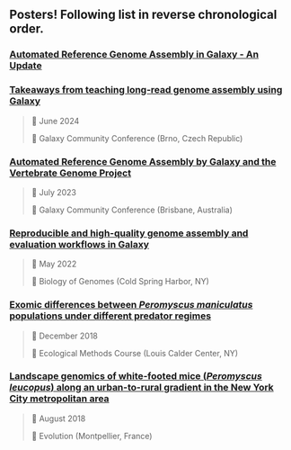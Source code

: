 ## Posters! Following list in reverse chronological order.

### [Automated Reference Genome Assembly in Galaxy - An Update](./2024_GalaxyCommunityConference/README.md)
### [Takeaways from teaching long-read genome assembly using Galaxy](./2024_GalaxyCommunityConference/README.md)

> :calendar: June 2024
>
> :round_pushpin: Galaxy Community Conference (Brno, Czech Republic)

### [Automated Reference Genome Assembly by Galaxy and the Vertebrate Genome Project](./2023_GalaxyCommunityConference/README.md)

> :calendar: July 2023
>
> :round_pushpin: Galaxy Community Conference (Brisbane, Australia)

### [Reproducible and high-quality genome assembly and evaluation workflows in Galaxy](./2022_BiologyOfGenomes/README.md)

> :calendar: May 2022
>
> :round_pushpin: Biology of Genomes (Cold Spring Harbor, NY)

### [Exomic differences between *Peromyscus maniculatus* populations under different predator regimes](./2018b_EcoMethodsCourse/README.md)

> :calendar: December 2018
>
> :round_pushpin: Ecological Methods Course (Louis Calder Center, NY)

### [Landscape genomics of white-footed mice (*Peromyscus leucopus*) along an urban-to-rural gradient in the New York City metropolitan area](./2018a_Evolution/README.md)

> :calendar: August 2018
>
> :round_pushpin: Evolution (Montpellier, France)